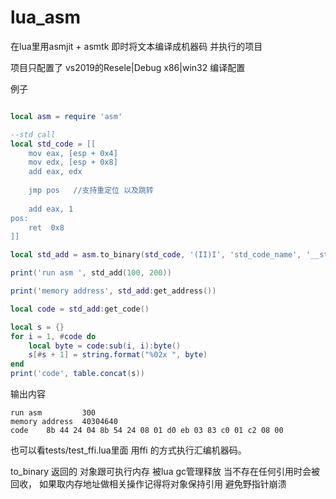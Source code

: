 # lua_asm
在lua里用asmjit + asmtk 即时将文本编译成机器码 并执行的项目


项目只配置了 vs2019的Resele|Debug  x86|win32 编译配置


例子
```lua

local asm = require 'asm'

--std call 
local std_code = [[
    mov eax, [esp + 0x4] 
    mov edx, [esp + 0x8]
    add eax, edx
    
    jmp pos   //支持重定位 以及跳转
    
    add eax, 1 
pos:  
    ret  0x8
]]

local std_add = asm.to_binary(std_code, '(II)I', 'std_code_name', '__stdcall')

print('run asm ', std_add(100, 200))

print('memory address', std_add:get_address())

local code = std_add:get_code()

local s = {}
for i = 1, #code do 
    local byte = code:sub(i, i):byte()
    s[#s + 1] = string.format("%02x ", byte)
end 
print('code', table.concat(s))


```

输出内容

```
run asm         300
memory address  40304640
code    8b 44 24 04 8b 54 24 08 01 d0 eb 03 83 c0 01 c2 08 00

```

也可以看tests/test_ffi.lua里面 用ffi 的方式执行汇编机器码。


to_binary 返回的 对象跟可执行内存 被lua gc管理释放 当不存在任何引用时会被回收， 如果取内存地址做相关操作记得将对象保持引用 避免野指针崩溃 
